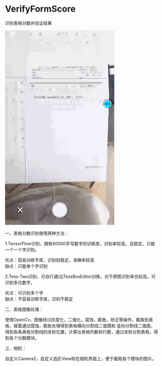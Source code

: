 # VerifyFormScore
识别表格分数并验证结果

![](https://github.com/yuepengfeidev/VerifyFormScore/blob/master/gif/gif1.gif)

一、表格分数识别使用两种方法：

1.TensorFlow识别，拥有60000手写数字的训练库，识别率较高，且稳定，只能一个一个字识别。

优点：容易训练字库，识别较稳定，准确率较高         
缺点：只能单个字识别

2.Tess-Two识别，可自行通过jTessBoxEditor训练，对于原图识别率也较高，可识别多位数字。

优点：可识别多个字     
缺点：不容易训练字库，识别不稳定

二、表格图像处理：

使用OpenCv，图像经过灰度化，二值化，腐蚀，膨胀，矫正等操作，截取到表格，接着通过腐蚀，膨胀处理得到表格横向分割线二值图和
竖向分割线二值图，得到各条表格分割线的坐标位置，计算出表格列数和行数，通过坐标分割表格，得到各个分数模块。

三、相机：

自定义Camera2，自定义选区View附在相机界面上，便于截取各个模块的图片。



